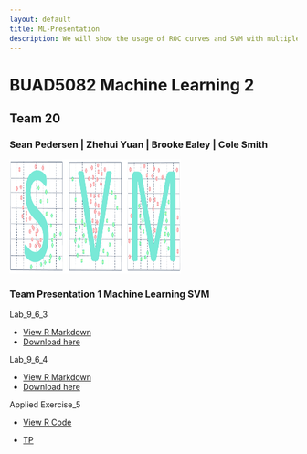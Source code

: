 ```yaml
---
layout: default
title: ML-Presentation
description: We will show the usage of ROC curves and SVM with multiple categories classification
---
```


# BUAD5082 Machine Learning 2
## Team 20
### Sean Pedersen | Zhehui Yuan | Brooke Ealey | Cole Smith
<img src="/img/svm.PNG" width="300" height="200" class="img-responsive" alt=""> 


### Team Presentation 1 Machine Learning SVM

Lab_9_6_3
  - [View R Markdown](Lab_9_6_3.html)
  - [Download here](Lab_9_6_3.Rmd)

Lab_9_6_4
  - [View R Markdown](Lab_9_6_4.html)
  - [Download here](Lab_9_6_4.Rmd)
  
Applied Exercise_5
  - [View R Code](Applied_Exercise_5.R)

 - [TP](ML2-TP1)
